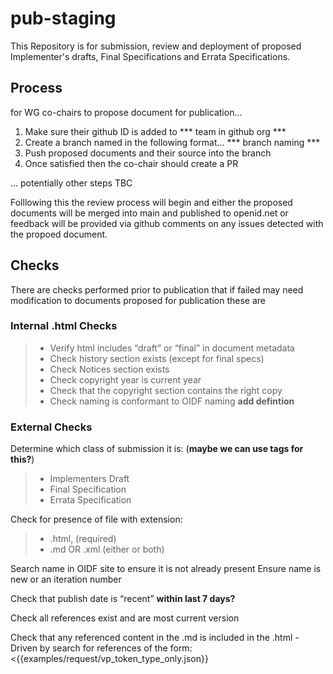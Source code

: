 # pub-staging

This Repository is for submission, review and deployment of proposed Implementer's drafts, Final Specifications and Errata Specifications.


## Process 
for WG co-chairs to propose document for publication...

1. Make sure their github ID is added to *** team in github org *** 
2. Create a branch named in the following format...  *** branch naming ***
3. Push proposed documents and their source into the branch
4. Once satisfied then the co-chair should create a PR

... potentially other steps TBC

Folllowing this the review process will begin and either the proposed documents will be merged into main and published to openid.net or feedback will be provided via github comments on any issues detected with the propoed document.

## Checks
There are checks performed prior to publication that if failed may need modification to documents proposed for publication these are 

### Internal .html Checks
> * Verify html includes “draft” or “final” in document metadata
> * Check history section exists (except for final specs)
> * Check Notices section exists
> * Check copyright year is current year
> * Check that the copyright section contains the right copy
> * Check naming is conformant to OIDF naming **add defintion**

### External Checks
Determine which class of submission it is: (**maybe we can use tags for this?**)
> * Implementers Draft
> * Final Specification
> * Errata Specification

Check for presence of file with extension:
> * .html, (required)
> * .md OR .xml (either or both)

Search name in OIDF site to ensure it is not already present
Ensure name is new or an iteration number

Check that publish date is “recent” **within last 7 days?**

Check all references exist and are most current version

Check that any referenced content in the .md is included in the .html  - Driven by search for references of the form: <{{examples/request/vp_token_type_only.json}} 
